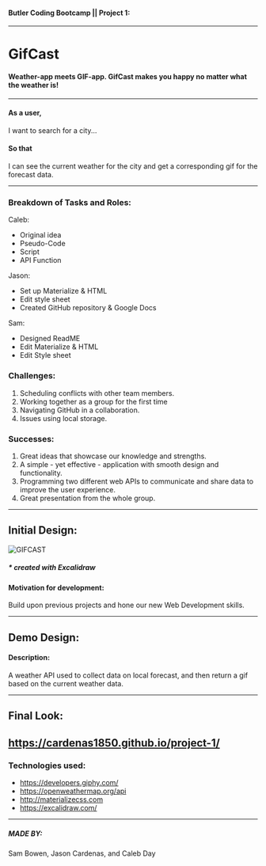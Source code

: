 #### Butler Coding Bootcamp  ||   Project 1:
---
# GifCast
#### Weather-app meets GIF-app. GifCast makes you happy no matter what the weather is!
---
#### As a user, 
I want to search for a city...
#### So that 
I can see the current weather for the city and get a corresponding gif for the forecast data.

---

### Breakdown of Tasks and Roles:

Caleb: 
- Original idea 
- Pseudo-Code
- Script
- API Function

Jason: 
- Set up Materialize & HTML 
- Edit style sheet 
- Created GitHub repository & Google Docs

Sam: 
- Designed ReadME 
- Edit Materialize & HTML 
- Edit Style sheet

### Challenges:
1. Scheduling conflicts with other team members.
2. Working together as a group for the first time
3. Navigating GitHub in a collaboration.
4. Issues using local storage.

### Successes:
1. Great ideas that showcase our knowledge and strengths.
2. A simple - yet effective - application with smooth design and functionality.
3. Programming two different web APIs to communicate and share data to improve the user experience.
4. Great presentation from the whole group.

---

## Initial Design:
![GIFCAST](https://user-images.githubusercontent.com/100164686/163264370-fa9311bf-5930-496d-84fd-4a5bce1eb129.png)
##### \* created with Excalidraw
#### Motivation for development:    
Build upon previous projects and hone our new Web Development skills.

---

## Demo Design:

#### Description:    
A weather API used to collect data on local forecast, and then return a gif based on the current weather data.

---

## Final Look:

https://cardenas1850.github.io/project-1/
---

### Technologies used:
- https://developers.giphy.com/
- https://openweathermap.org/api
- http://materializecss.com
- https://excalidraw.com/

---

##### MADE BY:
Sam Bowen, Jason Cardenas, and Caleb Day
